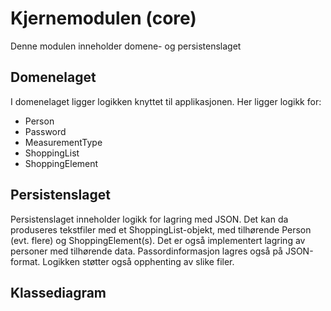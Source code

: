 # Kjernemodulen (core)

Denne modulen inneholder domene- og persistenslaget

## Domenelaget
I domenelaget ligger logikken knyttet til applikasjonen. 
Her ligger logikk for:
- Person
- Password
- MeasurementType
- ShoppingList
- ShoppingElement


## Persistenslaget 
Persistenslaget inneholder logikk for lagring med JSON. Det kan da produseres tekstfiler med et ShoppingList-objekt, med tilhørende Person (evt. flere) og ShoppingElement(s). Det er også implementert lagring av personer med tilhørende data.
Passordinformasjon lagres også på JSON-format.
Logikken støtter også opphenting av slike filer. 

## Klassediagram 
